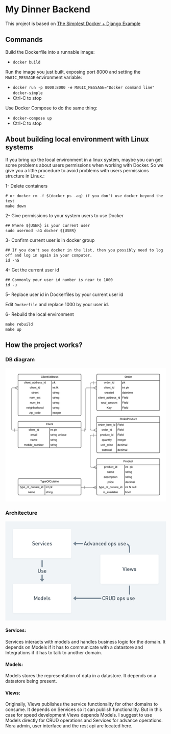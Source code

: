 # My Dinner Backend

This project is based on [The Simplest Docker + Django Example](https://github.com/cyface/simplest-docker-django-example)

## Commands

Build the Dockerfile into a runnable image:
- `docker build`

Run the image you just built, exposing port 8000 and setting the `MAGIC_MESSAGE` environment variable:
- `docker run -p 8000:8000 -e MAGIC_MESSAGE="Docker command line" docker-simple`
- Ctrl-C to stop

Use Docker Compose to do the same thing:
- `docker-compose up`
- Ctrl-C to stop


## About building local environment with Linux systems

If you bring up the local environment in a linux system, maybe you can get some problems about users permissions when working with Docker.
So we give you a little procedure to avoid problems with users permissions structure in Linux.:

1- Delete containers

```
# or docker rm -f $(docker ps -aq) if you don't use docker beyond the test
make down
```

2- Give permissions to your system users to use Docker

```
## Where ${USER} is your current user
sudo usermod -aG docker ${USER}
```

3- Confirm current user is in docker group

```
## If you don't see docker in the list, then you possibly need to log off and log in again in your computer.
id -nG
```

4-  Get the current user id

```
## Commonly your user id number is near to 1000
id -u
```

5- Replace user id in Dockerfiles by your current user id

Edit `Dockerfile` and replace 1000 by your user id.

6- Rebuild the local environment

```
make rebuild
make up
```

## How the project works?

### DB diagram

![DB diagram](assets/db_diagram.png)

### Architecture

![Architecture diagram](assets/architecture_diagram.png)

#### Services:

Services interacts with models and
handles business logic for the domain.
It depends on Models if it has to
communicate with a datastore and
Integrations if it has to talk to another
domain.

#### Models:

Models stores the representation of
data in a datastore. It depends on a
datastore being present.

#### Views:

Originally, Views publishes the service functionality
for other domains to consume. It
depends on Services so it can publish
functionality. But in this case for speed development
Views depends Models. I suggest to use Models directly
for CRUD operations and Services for advance operations.
Nora admin, user interface and the rest api are located here.
